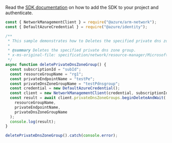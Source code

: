 Read the [SDK documentation](https://github.com/Azure/azure-sdk-for-js/blob/%40azure%2Farm-network_28.0.0/sdk/network/arm-network/README.md) on how to add the SDK to your project and authenticate.

```javascript
const { NetworkManagementClient } = require("@azure/arm-network");
const { DefaultAzureCredential } = require("@azure/identity");

/**
 * This sample demonstrates how to Deletes the specified private dns zone group.
 *
 * @summary Deletes the specified private dns zone group.
 * x-ms-original-file: specification/network/resource-manager/Microsoft.Network/stable/2021-08-01/examples/PrivateEndpointDnsZoneGroupDelete.json
 */
async function deletePrivateDnsZoneGroup() {
  const subscriptionId = "subId";
  const resourceGroupName = "rg1";
  const privateEndpointName = "testPe";
  const privateDnsZoneGroupName = "testPdnsgroup";
  const credential = new DefaultAzureCredential();
  const client = new NetworkManagementClient(credential, subscriptionId);
  const result = await client.privateDnsZoneGroups.beginDeleteAndWait(
    resourceGroupName,
    privateEndpointName,
    privateDnsZoneGroupName
  );
  console.log(result);
}

deletePrivateDnsZoneGroup().catch(console.error);
```
